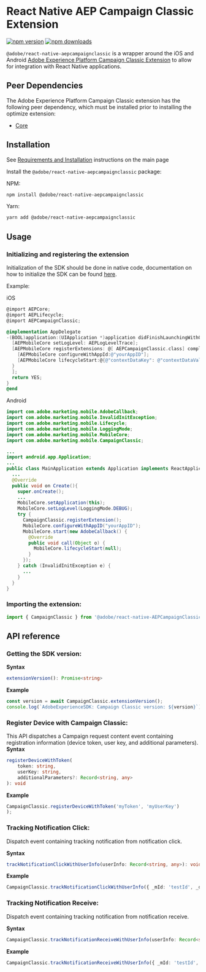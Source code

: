 # React Native AEP Campaign Classic Extension

[![npm version](https://badge.fury.io/js/%40adobe%2Freact-native-aepcampaignclassic.svg)](https://www.npmjs.com/package/@adobe/react-native-aepcampaignclassic)
[![npm downloads](https://img.shields.io/npm/dm/@adobe/react-native-aepcampaignclassic)](https://www.npmjs.com/package/@adobe/react-native-aepcampaignclassic)

`@adobe/react-native-aepcampaignclassic` is a wrapper around the iOS and Android [Adobe Experience Platform Campaign Classic Extension](https://developer.adobe.com/client-sdks/documentation/adobe-campaign-classic) to allow for integration with React Native applications.

## Peer Dependencies

The Adobe Experience Platform Campaign Classic extension has the following peer dependency, which must be installed prior to installing the optimize extension:

- [Core](../core/README.md)

## Installation

See [Requirements and Installation](https://github.com/adobe/aepsdk-react-native#requirements) instructions on the main page

Install the `@adobe/react-native-aepcampaignclassic` package:

NPM:

```bash
npm install @adobe/react-native-aepcampaignclassic
```

Yarn:

```bash
yarn add @adobe/react-native-aepcampaignclassic
```

## Usage

### Initializing and registering the extension

Initialization of the SDK should be done in native code, documentation on how to initialize the SDK can be found [here](https://github.com/adobe/aepsdk-react-native#initializing).

Example:

iOS

```objectivec
@import AEPCore;
@import AEPLifecycle;
@import AEPCampaignClassic;

@implementation AppDelegate
-(BOOL)application:(UIApplication *)application didFinishLaunchingWithOptions:(NSDictionary *)launchOptions {
  [AEPMobileCore setLogLevel: AEPLogLevelTrace];
  [AEPMobileCore registerExtensions: @[ AEPCampaignClassic.class] completion:^{
    [AEPMobileCore configureWithAppId:@"yourAppID"];
    [AEPMobileCore lifecycleStart:@{@"contextDataKey": @"contextDataVal"}];
  }
  ];
  return YES;
}
@end
```

Android

```java
import com.adobe.marketing.mobile.AdobeCallback;
import com.adobe.marketing.mobile.InvalidInitException;
import com.adobe.marketing.mobile.Lifecycle;
import com.adobe.marketing.mobile.LoggingMode;
import com.adobe.marketing.mobile.MobileCore;
import com.adobe.marketing.mobile.CampaignClassic;

...
import android.app.Application;
...
public class MainApplication extends Application implements ReactApplication {
  ...
  @Override
  public void on Create(){
    super.onCreate();
    ...
    MobileCore.setApplication(this);
    MobileCore.setLogLevel(LoggingMode.DEBUG);
    try {
      CampaignClassic.registerExtension();
      MobileCore.configureWithAppID("yourAppID");
      MobileCore.start(new AdobeCallback() {
        @Override
        public void call(Object o) {
          MobileCore.lifecycleStart(null);
        }
      });
    } catch (InvalidInitException e) {
      ...
    }
  }
}
```

### Importing the extension:

```typescript
import { CampaignClassic } from '@adobe/react-native-AEPCampaignClassic';
```

## API reference

### Getting the SDK version:

**Syntax**

```typescript
extensionVersion(): Promise<string>
```

**Example**

```typescript
const version = await CampaignClassic.extensionVersion();
console.log(`AdobeExperienceSDK: Campaign Classic version: ${version}`);
```

### Register Device with Campaign Classic:

This API dispatches a Campaign request content event containing registration information (device token, user key, and additional parameters).
**Syntax**

```typescript
registerDeviceWithToken(
    token: string,
    userKey: string,
    additionalParameters?: Record<string, any>
): void
```

**Example**

```typescript
CampaignClassic.registerDeviceWithToken('myToken', 'myUserKey')
);
```

### Tracking Notification Click:

Dispatch event containing tracking notification from notification click.

**Syntax**

```typescript
trackNotificationClickWithUserInfo(userInfo: Record<string, any>): void
```

**Example**

```typescript
CampaignClassic.trackNotificationClickWithUserInfo({ _mId: 'testId', _dId: 'testId' });
```

### Tracking Notification Receive:

Dispatch event containing tracking notification from notification receive.

**Syntax**

```typescript
CampaignClassic.trackNotificationReceiveWithUserInfo(userInfo: Record<string, any>): void;
```

**Example**

```typescript
CampaignClassic.trackNotificationReceiveWithUserInfo({ _mId: 'testId', _dId: 'testId' });
```
